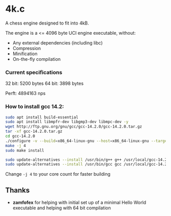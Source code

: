 # 4k.c
A chess engine designed to fit into 4kB.

The engine is a <= 4096 byte UCI engine executable, without:
* Any external dependencies (including libc)
* Compression
* Minification
* On-the-fly compilation

### Current specifications
32 bit: 5200 bytes
64 bit: 3898 bytes

Perft: 4894163 nps

### How to install gcc 14.2:
```bash
sudo apt install build-essential
sudo apt install libmpfr-dev libgmp3-dev libmpc-dev -y
wget http://ftp.gnu.org/gnu/gcc/gcc-14.2.0/gcc-14.2.0.tar.gz
tar -xf gcc-14.2.0.tar.gz
cd gcc-14.2.0
./configure -v --build=x86_64-linux-gnu --host=x86_64-linux-gnu --target=x86_64-linux-gnu --prefix=/usr/local/gcc-14.2.0 --enable-checking=release --enable-languages=c,c++ --disable-multilib --program-suffix=-14.2.0
make -j 4
sudo make install

sudo update-alternatives --install /usr/bin/g++ g++ /usr/local/gcc-14.2.0/bin/g++-14.2.0 14
sudo update-alternatives --install /usr/bin/gcc gcc /usr/local/gcc-14.2.0/bin/gcc-14.2.0 14
```

Change `-j 4` to your core count for faster building

## Thanks
* **zamfofex** for helping with initial set up of a minimal Hello World executable and helping with 64 bit compilation
